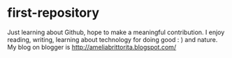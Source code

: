 # first-repository
Just learning about Github, hope to make a meaningful contribution.  I enjoy reading, writing, learning about technology for doing good : ) and nature. My blog on blogger is http://ameliabrittorita.blogspot.com/
